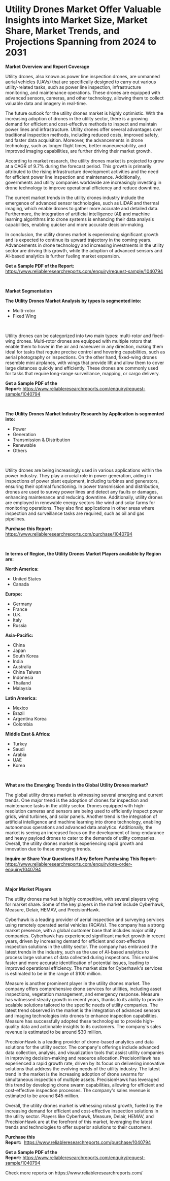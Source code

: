 <p><h1>Utility Drones Market Offer Valuable Insights into Market Size, Market Share, Market Trends, and Projections Spanning from 2024 to 2031</h1></p><p><strong>Market Overview and Report Coverage</strong></p>
<p><p>Utility drones, also known as power line inspection drones, are unmanned aerial vehicles (UAVs) that are specifically designed to carry out various utility-related tasks, such as power line inspection, infrastructure monitoring, and maintenance operations. These drones are equipped with advanced sensors, cameras, and other technology, allowing them to collect valuable data and imagery in real-time.</p><p>The future outlook for the utility drones market is highly optimistic. With the increasing adoption of drones in the utility sector, there is a growing demand for efficient and cost-effective methods to inspect and maintain power lines and infrastructure. Utility drones offer several advantages over traditional inspection methods, including reduced costs, improved safety, and faster data acquisition. Moreover, the advancements in drone technology, such as longer flight times, better maneuverability, and improved imaging capabilities, are further driving their market growth.</p><p>According to market research, the utility drones market is projected to grow at a CAGR of 9.7% during the forecast period. This growth is primarily attributed to the rising infrastructure development activities and the need for efficient power line inspection and maintenance. Additionally, governments and utility companies worldwide are increasingly investing in drone technology to improve operational efficiency and reduce downtime.</p><p>The current market trends in the utility drones industry include the emergence of advanced sensor technologies, such as LiDAR and thermal imaging, which enable drones to gather more accurate and detailed data. Furthermore, the integration of artificial intelligence (AI) and machine learning algorithms into drone systems is enhancing their data analysis capabilities, enabling quicker and more accurate decision-making.</p><p>In conclusion, the utility drones market is experiencing significant growth and is expected to continue its upward trajectory in the coming years. Advancements in drone technology and increasing investments in the utility sector are driving this growth, while the adoption of advanced sensors and AI-based analytics is further fueling market expansion.</p></p>
<p><strong>Get a Sample PDF of the Report:</strong> <a href="https://www.reliableresearchreports.com/enquiry/request-sample/1040794">https://www.reliableresearchreports.com/enquiry/request-sample/1040794</a></p>
<p>&nbsp;</p>
<p><strong>Market Segmentation</strong></p>
<p><strong>The Utility Drones Market Analysis by types is segmented into:</strong></p>
<p><ul><li>Multi-rotor</li><li>Fixed Wing</li></ul></p>
<p>&nbsp;</p>
<p><p>Utility drones can be categorized into two main types: multi-rotor and fixed-wing drones. Multi-rotor drones are equipped with multiple rotors that enable them to hover in the air and maneuver in any direction, making them ideal for tasks that require precise control and hovering capabilities, such as aerial photography or inspections. On the other hand, fixed-wing drones resemble mini airplanes, with wings that provide lift and allow them to cover large distances quickly and efficiently. These drones are commonly used for tasks that require long-range surveillance, mapping, or cargo delivery.</p></p>
<p><strong>Get a Sample PDF of the Report:</strong>&nbsp;<a href="https://www.reliableresearchreports.com/enquiry/request-sample/1040794">https://www.reliableresearchreports.com/enquiry/request-sample/1040794</a></p>
<p>&nbsp;</p>
<p><strong>The Utility Drones Market Industry Research by Application is segmented into:</strong></p>
<p><ul><li>Power</li><li>Generation</li><li>Transmission & Distribution</li><li>Renewable</li><li>Others</li></ul></p>
<p>&nbsp;</p>
<p><p>Utility drones are being increasingly used in various applications within the power industry. They play a crucial role in power generation, aiding in inspections of power plant equipment, including turbines and generators, ensuring their optimal functioning. In power transmission and distribution, drones are used to survey power lines and detect any faults or damages, enhancing maintenance and reducing downtime. Additionally, utility drones are employed in renewable energy sectors like wind and solar farms for monitoring operations. They also find applications in other areas where inspection and surveillance tasks are required, such as oil and gas pipelines.</p></p>
<p><strong>Purchase this Report:</strong>&nbsp; <a href="https://www.reliableresearchreports.com/purchase/1040794">https://www.reliableresearchreports.com/purchase/1040794</a></p>
<p>&nbsp;</p>
<p><strong>In terms of Region, the Utility Drones Market Players available by Region are:</strong></p>
<p>
    <p> <strong> North America: </strong>
        <ul>
            <li>United States</li>
            <li>Canada</li>
        </ul>
        </p> 
    <p> <strong> Europe: </strong>
        <ul>
            <li>Germany</li>
            <li>France</li>
            <li>U.K.</li>
            <li>Italy</li>
            <li>Russia</li>
        </ul>
        </p> 
    <p> <strong> Asia-Pacific: </strong>
        <ul>
            <li>China</li>
            <li>Japan</li>
            <li>South Korea</li>
            <li>India</li>
            <li>Australia</li>
            <li>China Taiwan</li>
            <li>Indonesia</li>
            <li>Thailand</li>
            <li>Malaysia</li>
        </ul>
        </p> 
    <p> <strong> Latin America: </strong>
        <ul>
            <li>Mexico</li>
            <li>Brazil</li>
            <li>Argentina Korea</li>
            <li>Colombia</li>
        </ul>
        </p> 
    <p> <strong> Middle East & Africa: </strong>
        <ul>
            <li>Turkey</li>
            <li>Saudi</li>
            <li>Arabia</li>
            <li>UAE</li>
            <li>Korea</li>
        </ul>
    </p>
    </p>
<p>&nbsp;</p>
<p><strong>What are the Emerging Trends in the Global Utility Drones market?</strong></p>
<p><p>The global utility drones market is witnessing several emerging and current trends. One major trend is the adoption of drones for inspection and maintenance tasks in the utility sector. Drones equipped with high-resolution cameras and sensors are being used to efficiently inspect power grids, wind turbines, and solar panels. Another trend is the integration of artificial intelligence and machine learning into drone technology, enabling autonomous operations and advanced data analytics. Additionally, the market is seeing an increased focus on the development of long-endurance and heavy payload drones to cater to the demands of utility companies. Overall, the utility drones market is experiencing rapid growth and innovation due to these emerging trends.</p></p>
<p><strong>Inquire or Share Your Questions If Any Before Purchasing This Report</strong>- <a href="https://www.reliableresearchreports.com/enquiry/pre-order-enquiry/1040794">https://www.reliableresearchreports.com/enquiry/pre-order-enquiry/1040794</a></p>
<p>&nbsp;</p>
<p><strong>Major Market Players</strong></p>
<p><p>The utility drones market is highly competitive, with several players vying for market share. Some of the key players in the market include Cyberhawk, Measure, Delair, HEMAV, and PrecisionHawk. </p><p>Cyberhawk is a leading provider of aerial inspection and surveying services using remotely operated aerial vehicles (ROAVs). The company has a strong market presence, with a global customer base that includes major utility companies. Cyberhawk has experienced significant market growth in recent years, driven by increasing demand for efficient and cost-effective inspection solutions in the utility sector. The company has embraced the latest trends in the industry, such as the use of AI-based analytics to process large volumes of data collected during inspections. This enables faster and more accurate identification of potential issues, leading to improved operational efficiency. The market size for Cyberhawk's services is estimated to be in the range of $100 million.</p><p>Measure is another prominent player in the utility drones market. The company offers comprehensive drone services for utilities, including asset inspections, vegetation management, and emergency response. Measure has witnessed steady growth in recent years, thanks to its ability to provide scalable solutions tailored to the specific needs of utility companies. The latest trend observed in the market is the integration of advanced sensors and imaging technologies into drones to enhance inspection capabilities. Measure has successfully adopted these technologies to provide high-quality data and actionable insights to its customers. The company's sales revenue is estimated to be around $30 million.</p><p>PrecisionHawk is a leading provider of drone-based analytics and data solutions for the utility sector. The company's offerings include advanced data collection, analysis, and visualization tools that assist utility companies in improving decision-making and resource allocation. PrecisionHawk has experienced a rapid growth rate, driven by its focus on delivering innovative solutions that address the evolving needs of the utility industry. The latest trend in the market is the increasing adoption of drone swarms for simultaneous inspection of multiple assets. PrecisionHawk has leveraged this trend by developing drone swarm capabilities, allowing for efficient and cost-effective inspection processes. The company's sales revenue is estimated to be around $45 million.</p><p>Overall, the utility drones market is witnessing robust growth, fueled by the increasing demand for efficient and cost-effective inspection solutions in the utility sector. Players like Cyberhawk, Measure, Delair, HEMAV, and PrecisionHawk are at the forefront of this market, leveraging the latest trends and technologies to offer superior solutions to their customers.</p></p>
<p><strong>Purchase this Report:</strong>&nbsp;&nbsp;<a href="https://www.reliableresearchreports.com/purchase/1040794">https://www.reliableresearchreports.com/purchase/1040794</a></p>
<p></p>
<p><strong>Get a Sample PDF of the Report:</strong>&nbsp;<a href="https://www.reliableresearchreports.com/enquiry/request-sample/1040794">https://www.reliableresearchreports.com/enquiry/request-sample/1040794</a></p>
<p>Check more reports on https://www.reliableresearchreports.com/</p>